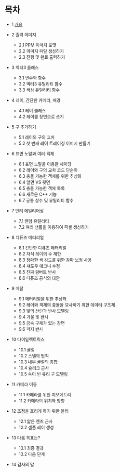 # 목차

* 1 [개요](overview.md)

* 2 출력 이미지

    * 2.1 PPM 이미지 포맷
    * 2.2 이미지 파일 생성하기
    * 2.3 진행 및 완료 출력하기

* 3 벡터3 클래스

    * 3.1 변수와 함수
    * 3.2 벡터3 유틸리티 함수
    * 3.3 색상 유틸리티 함수

* 4 레이, 간단한 카메라, 배경

    * 4.1 레이 클래스
    * 4.2 레이를 장면으로 쏘기

* 5 구 추가하기

    * 5.1 레이와 구의 교차
    * 5.2 첫 번째 레이 트레이싱 이미지 만들기

* 6 표면 노말과 여러 객체

    * 6.1 표면 노말을 이용한 셰이딩
    * 6.2 레이와 구의 교차 코드 단순화
    * 6.3 충돌 가능한 객체를 위한 추상화
    * 6.4 앞면 VS 뒷면
    * 6.5 충돌 가능한 객체 목록
    * 6.6 새로운 C++ 기능
    * 6.7 공통 상수 및 유틸리티 함수

* 7 안티 에일리어싱

    * 7.1 랜덤 유틸리티
    * 7.2 여러 샘플을 이용하여 픽셀 생성하기

* 8 디퓨즈 메터리얼

    * 8.1 간단한 디퓨즈 메터리얼
    * 8.2 자식 레이의 수 제한
    * 8.3 정확한 색 강도를 위한 감마 보정 사용
    * 8.4 섀도우 애크니 수정
    * 8.5 진짜 람버트 반사
    * 8.6 디퓨즈 공식의 대안

* 9 메탈

    * 9.1 메터리얼을 위한 추상화
    * 9.2 레이와 객체의 충돌을 묘사하기 위한 데이터 구조체
    * 9.3 빛의 산란과 반사 모델링
    * 9.4 거울 빛 반사
    * 9.5 금속 구체가 있는 장면
    * 9.6 퍼지 반사

* 10 다이일렉트릭스

    * 10.1 굴절
    * 10.2 스넬의 법칙
    * 10.3 내부 굴절의 총합
    * 10.4 슐리크 근사
    * 10.5 속이 빈 유리 구 모델링

* 11 카메라 이동

    * 11.1 카메라를 위한 지오메트리
    * 11.2 카메라의 위치와 방향

* 12 초점을 흐리게 하기 위한 블러

    * 12.1 얇은 렌즈 근사
    * 12.2 샘플 레이 생성

* 13 다음 목표는?

    * 13.1 최종 결과
    * 13.2 다음 단계

* 14 감사의 말
